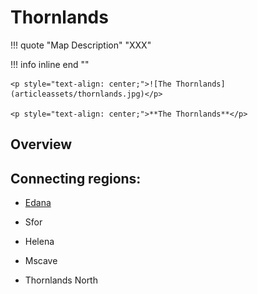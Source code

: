 # **Thornlands**

!!! quote "Map Description"
    "XXX"

!!! info inline end ""

    <p style="text-align: center;">![The Thornlands](articleassets/thornlands.jpg)</p>

    <p style="text-align: center;">**The Thornlands**</p>

## **Overview**


## **Connecting regions:**

- [Edana](Edana.md)

- Sfor

- Helena

- Mscave

- Thornlands North

